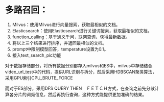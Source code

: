 # 多路召回：
1. Milvus：使用Milvus进行向量搜索，获取最相似的文档。
2. Elasticsearch：使用Elasticsearch进行关键词搜索，获取最相似的文档。
3. function_calling：基于通义千问，联网查询，获得最新数据。
4. 将以上三个结果进行排序，并返回最相似的文档。
5. prompt中限制模型回答，temperature设置为0.1。
6. 接入text_search_pic功能

对于数据存储部分，将所有数据分别都存入milvus和ES中，milvus中存储结合video_url_test中的代码，提供URL识别与拆分，然后采用HDBSCAN聚类算法，采用GPU索引CPU_BRUTE_FORCE

而对于ES部分，采用DFS QUERY THEN　ＦＥＴＣＨ方式，在查询之前先分散计算各分片的词频信息，然后再执行查询，这种方式能提供更加准确的结果。

